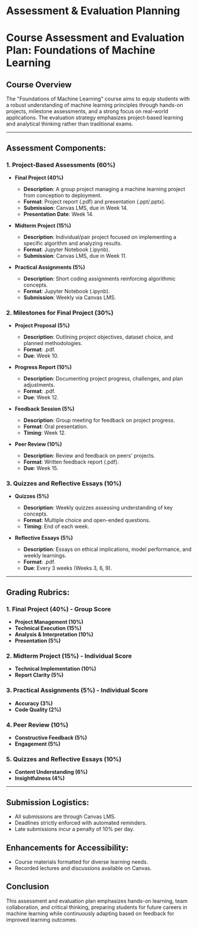 Assessment & Evaluation Planning
================================

# Course Assessment and Evaluation Plan: Foundations of Machine Learning

## Course Overview
The "Foundations of Machine Learning" course aims to equip students with a robust understanding of machine learning principles through hands-on projects, milestone assessments, and a strong focus on real-world applications. The evaluation strategy emphasizes project-based learning and analytical thinking rather than traditional exams.

---

## Assessment Components:

### 1. Project-Based Assessments (60%)
- **Final Project (40%)**
  - **Description**: A group project managing a machine learning project from conception to deployment.
  - **Format**: Project report (.pdf) and presentation (.ppt/.pptx).
  - **Submission**: Canvas LMS, due in Week 14.
  - **Presentation Date**: Week 14.
  
- **Midterm Project (15%)**
  - **Description**: Individual/pair project focused on implementing a specific algorithm and analyzing results.
  - **Format**: Jupyter Notebook (.ipynb).
  - **Submission**: Canvas LMS, due in Week 11.

- **Practical Assignments (5%)**
  - **Description**: Short coding assignments reinforcing algorithmic concepts.
  - **Format**: Jupyter Notebook (.ipynb).
  - **Submission**: Weekly via Canvas LMS.

### 2. Milestones for Final Project (30%)
- **Project Proposal (5%)**
  - **Description**: Outlining project objectives, dataset choice, and planned methodologies.
  - **Format**: .pdf.
  - **Due**: Week 10.
  
- **Progress Report (10%)**
  - **Description**: Documenting project progress, challenges, and plan adjustments.
  - **Format**: .pdf.
  - **Due**: Week 12.
  
- **Feedback Session (5%)**
  - **Description**: Group meeting for feedback on project progress.
  - **Format**: Oral presentation.
  - **Timing**: Week 12.
  
- **Peer Review (10%)**
  - **Description**: Review and feedback on peers' projects.
  - **Format**: Written feedback report (.pdf).
  - **Due**: Week 15.

### 3. Quizzes and Reflective Essays (10%)
- **Quizzes (5%)**
  - **Description**: Weekly quizzes assessing understanding of key concepts.
  - **Format**: Multiple choice and open-ended questions.
  - **Timing**: End of each week.

- **Reflective Essays (5%)**
  - **Description**: Essays on ethical implications, model performance, and weekly learnings.
  - **Format**: .pdf.
  - **Due**: Every 3 weeks (Weeks 3, 6, 9).

---

## Grading Rubrics:

### 1. Final Project (40%) - Group Score
- **Project Management (10%)**
- **Technical Execution (15%)**
- **Analysis & Interpretation (10%)**
- **Presentation (5%)**

### 2. Midterm Project (15%) - Individual Score
- **Technical Implementation (10%)**
- **Report Clarity (5%)**

### 3. Practical Assignments (5%) - Individual Score
- **Accuracy (3%)**
- **Code Quality (2%)**

### 4. Peer Review (10%)
- **Constructive Feedback (5%)**
- **Engagement (5%)**

### 5. Quizzes and Reflective Essays (10%)
- **Content Understanding (6%)**
- **Insightfulness (4%)**

---

## Submission Logistics:
- All submissions are through Canvas LMS.
- Deadlines strictly enforced with automated reminders.
- Late submissions incur a penalty of 10% per day.

## Enhancements for Accessibility:
- Course materials formatted for diverse learning needs.
- Recorded lectures and discussions available on Canvas.

## Conclusion
This assessment and evaluation plan emphasizes hands-on learning, team collaboration, and critical thinking, preparing students for future careers in machine learning while continuously adapting based on feedback for improved learning outcomes.